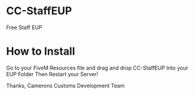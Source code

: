 # CC-StaffEUP
Free Staff EUP

# How to Install #

Go to your FiveM Resources file and drag and drop CC-StaffEUP Into your EUP Folder Then Restart your Server!

Thanks, Camerons Customs Development Team
